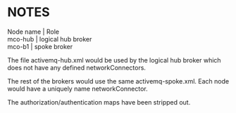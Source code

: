 NOTES
====================
Node name | Role  
mco-hub   | logical hub broker   
mco-b1    | spoke broker   

The file activemq-hub.xml would be used by the logical hub broker which does not have any defined networkConnectors.

The rest of the brokers would use the same activemq-spoke.xml.  Each node would have a uniquely name networkConnector.

The authorization/authentication maps have been stripped out.

